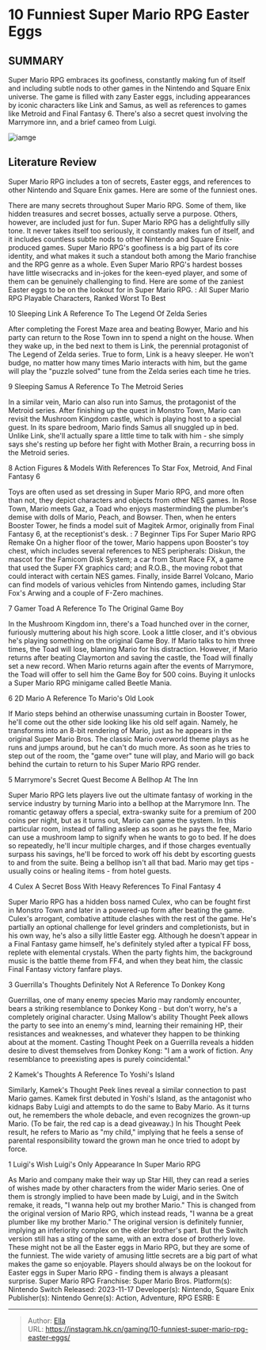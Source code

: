 # 10 Funniest Super Mario RPG Easter Eggs


## SUMMARY 


 Super Mario RPG embraces its goofiness, constantly making fun of itself and including subtle nods to other games in the Nintendo and Square Enix universe. 
 The game is filled with zany Easter eggs, including appearances by iconic characters like Link and Samus, as well as references to games like Metroid and Final Fantasy 6. 
 There&#39;s also a secret quest involving the Marrymore inn, and a brief cameo from Luigi. 

![iamge](https://static1.srcdn.com/wordpress/wp-content/uploads/2023/11/_1-10-funniest-super-mario-rpg-easter-eggs.jpg)

## Literature Review

Super Mario RPG includes a ton of secrets, Easter eggs, and references to other Nintendo and Square Enix games. Here are some of the funniest ones.




There are many secrets throughout Super Mario RPG. Some of them, like hidden treasures and secret bosses, actually serve a purpose. Others, however, are included just for fun. Super Mario RPG has a delightfully silly tone. It never takes itself too seriously, it constantly makes fun of itself, and it includes countless subtle nods to other Nintendo and Square Enix-produced games.
Super Mario RPG&#39;s goofiness is a big part of its core identity, and what makes it such a standout both among the Mario franchise and the RPG genre as a whole. Even Super Mario RPG&#39;s hardest bosses have little wisecracks and in-jokes for the keen-eyed player, and some of them can be genuinely challenging to find. Here are some of the zaniest Easter eggs to be on the lookout for in Super Mario RPG.
 : All Super Mario RPG Playable Characters, Ranked Worst To Best









 








 10  Sleeping Link 
A Reference To The Legend Of Zelda Series
        

After completing the Forest Maze area and beating Bowyer, Mario and his party can return to the Rose Town inn to spend a night on the house. When they wake up, in the bed next to them is Link, the perennial protagonist of The Legend of Zelda series. True to form, Link is a heavy sleeper. He won&#39;t budge, no matter how many times Mario interacts with him, but the game will play the &#34;puzzle solved&#34; tune from the Zelda series each time he tries.





 9  Sleeping Samus 
A Reference To The Metroid Series
        

In a similar vein, Mario can also run into Samus, the protagonist of the Metroid series. After finishing up the quest in Monstro Town, Mario can revisit the Mushroom Kingdom castle, which is playing host to a special guest. In its spare bedroom, Mario finds Samus all snuggled up in bed. Unlike Link, she&#39;ll actually spare a little time to talk with him - she simply says she&#39;s resting up before her fight with Mother Brain, a recurring boss in the Metroid series.





 8  Action Figures &amp; Models 
With References To Star Fox, Metroid, And Final Fantasy 6


 







Toys are often used as set dressing in Super Mario RPG, and more often than not, they depict characters and objects from other NES games. In Rose Town, Mario meets Gaz, a Toad who enjoys masterminding the plumber&#39;s demise with dolls of Mario, Peach, and Bowser. Then, when he enters Booster Tower, he finds a model suit of Magitek Armor, originally from Final Fantasy 6, at the receptionist&#39;s desk.
 : 7 Beginner Tips For Super Mario RPG Remake
On a higher floor of the tower, Mario happens upon Booster&#39;s toy chest, which includes several references to NES peripherals: Diskun, the mascot for the Famicom Disk System; a car from Stunt Race FX, a game that used the Super FX graphics card; and R.O.B., the moving robot that could interact with certain NES games. Finally, inside Barrel Volcano, Mario can find models of various vehicles from Nintendo games, including Star Fox&#39;s Arwing and a couple of F-Zero machines.





 7  Gamer Toad 
A Reference To The Original Game Boy
        

In the Mushroom Kingdom inn, there&#39;s a Toad hunched over in the corner, furiously muttering about his high score. Look a little closer, and it&#39;s obvious he&#39;s playing something on the original Game Boy. If Mario talks to him three times, the Toad will lose, blaming Mario for his distraction. However, if Mario returns after beating Claymorton and saving the castle, the Toad will finally set a new record. When Mario returns again after the events of Marrymore, the Toad will offer to sell him the Game Boy for 500 coins. Buying it unlocks a Super Mario RPG minigame called Beetle Mania.





 6  2D Mario 
A Reference To Mario&#39;s Old Look
        

If Mario steps behind an otherwise unassuming curtain in Booster Tower, he&#39;ll come out the other side looking like his old self again. Namely, he transforms into an 8-bit rendering of Mario, just as he appears in the original Super Mario Bros. The classic Mario overworld theme plays as he runs and jumps around, but he can&#39;t do much more. As soon as he tries to step out of the room, the &#34;game over&#34; tune will play, and Mario will go back behind the curtain to return to his Super Mario RPG render.





 5  Marrymore&#39;s Secret Quest 
Become A Bellhop At The Inn


 







Super Mario RPG lets players live out the ultimate fantasy of working in the service industry by turning Mario into a bellhop at the Marrymore Inn. The romantic getaway offers a special, extra-swanky suite for a premium of 200 coins per night, but as it turns out, Mario can game the system. In this particular room, instead of falling asleep as soon as he pays the fee, Mario can use a mushroom lamp to signify when he wants to go to bed. If he does so repeatedly, he&#39;ll incur multiple charges, and if those charges eventually surpass his savings, he&#39;ll be forced to work off his debt by escorting guests to and from the suite.
Being a bellhop isn&#39;t all that bad. Mario may get tips - usually coins or healing items - from hotel guests. 






 4  Culex 
A Secret Boss With Heavy References To Final Fantasy 4


 







Super Mario RPG has a hidden boss named Culex, who can be fought first in Monstro Town and later in a powered-up form after beating the game. Culex&#39;s arrogant, combative attitude clashes with the rest of the game. He&#39;s partially an optional challenge for level grinders and completionists, but in his own way, he&#39;s also a silly little Easter egg. Although he doesn&#39;t appear in a Final Fantasy game himself, he&#39;s definitely styled after a typical FF boss, replete with elemental crystals. When the party fights him, the background music is the battle theme from FF4, and when they beat him, the classic Final Fantasy victory fanfare plays.





 3  Guerrilla&#39;s Thoughts 
Definitely Not A Reference To Donkey Kong
        

Guerrillas, one of many enemy species Mario may randomly encounter, bears a striking resemblance to Donkey Kong - but don&#39;t worry, he&#39;s a completely original character. Using Mallow&#39;s ability Thought Peek allows the party to see into an enemy&#39;s mind, learning their remaining HP, their resistances and weaknesses, and whatever they happen to be thinking about at the moment. Casting Thought Peek on a Guerrilla reveals a hidden desire to divest themselves from Donkey Kong: &#34;I am a work of fiction. Any resemblance to preexisting apes is purely coincidental.&#34;





 2  Kamek&#39;s Thoughts 
A Reference To Yoshi&#39;s Island
        

Similarly, Kamek&#39;s Thought Peek lines reveal a similar connection to past Mario games. Kamek first debuted in Yoshi&#39;s Island, as the antagonist who kidnaps Baby Luigi and attempts to do the same to Baby Mario. As it turns out, he remembers the whole debacle, and even recognizes the grown-up Mario. (To be fair, the red cap is a dead giveaway.) In his Thought Peek result, he refers to Mario as &#34;my child,&#34; implying that he feels a sense of parental responsibility toward the grown man he once tried to adopt by force.





 1  Luigi&#39;s Wish 
Luigi&#39;s Only Appearance In Super Mario RPG
        

As Mario and company make their way up Star Hill, they can read a series of wishes made by other characters from the wider Mario series. One of them is strongly implied to have been made by Luigi, and in the Switch remake, it reads, &#34;I wanna help out my brother Mario.&#34; This is changed from the original version of Mario RPG, which instead reads, &#34;I wanna be a great plumber like my brother Mario.&#34; The original version is definitely funnier, implying an inferiority complex on the elder brother&#39;s part. But the Switch version still has a sting of the same, with an extra dose of brotherly love.
These might not be all the Easter eggs in Mario RPG, but they are some of the funniest. The wide variety of amusing little secrets are a big part of what makes the game so enjoyable. Players should always be on the lookout for Easter eggs in Super Mario RPG - finding them is always a pleasant surprise.
               Super Mario RPG   Franchise:   Super Mario Bros.    Platform(s):   Nintendo Switch    Released:   2023-11-17    Developer(s):   Nintendo, Square Enix    Publisher(s):   Nintendo    Genre(s):   Action, Adventure, RPG    ESRB:   E      

---

> Author: [Ella](https://instagram.hk.cn/)  
> URL: https://instagram.hk.cn/gaming/10-funniest-super-mario-rpg-easter-eggs/  

